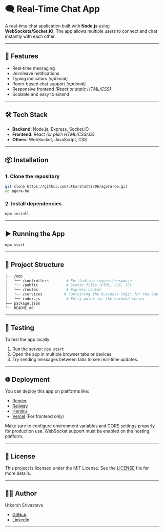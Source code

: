 # 🗨️ Real-Time Chat App

A real-time chat application built with **Node.js** using **WebSockets/Socket.IO**. The app allows multiple users to connect and chat instantly with each other.

---

## 🚀 Features

- Real-time messaging
- Join/leave notifications
- Typing indicators _(optional)_
- Room-based chat support _(optional)_
- Responsive frontend _(React or static HTML/CSS)_
- Scalable and easy to extend

---

## 🛠️ Tech Stack

- **Backend**: Node.js, Express, Socket.IO
- **Frontend**: React _(or plain HTML/CSS/JS)_
- **Others**: WebSocket, JavaScript, CSS

---

## 📦 Installation

### 1. Clone the repository

```bash
git clone https://github.com/utkarshutt2706/agora-be.git
cd agora-be
```

### 2. Install dependencies

```bash
npm install
```

---

## ▶️ Running the App

```bash
npm start
```

---

## 📁 Project Structure

```bash
├── /app
│   └── /controllers        # For hadling request/response
│   └── /public             # Static files (HTML, CSS, JS)
│   └── /routes             # Express routes
│   └── /services          # Containing the business logic for the app
│   └── index.js            # Entry point for the backend server
├── package.json
└── README.md
```

---

## 🧪 Testing

To test the app locally:

1. Run the server: `npm start`
2. Open the app in multiple browser tabs or devices.
3. Try sending messages between tabs to see real-time updates.

---

## 🌐 Deployment

You can deploy this app on platforms like:

- [Render](https://render.com/)
- [Railway](https://railway.app/)
- [Heroku](https://heroku.com/)
- [Vercel](https://vercel.com/) (For frontend only)

Make sure to configure environment variables and CORS settings properly for production use. WebSocket support must be enabled on the hosting platform.

---

## 🧾 License

This project is licensed under the MIT License. See the [LICENSE](https://opensource.org/license/mit) file for more details.

---

## 👨‍💻 Author

Utkarsh Srivastava

- [GitHub](https://github.com/utkarshutt2706)
- [LinkedIn](www.linkedin.com/in/utkarsh-srivastava-352836167)

---
